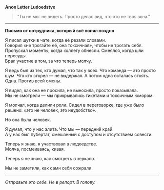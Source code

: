 **Anon Letter Ludoedstvo**

> "Ты не мог не видеть. Просто делал вид, что это не твоя зона."  

---

**Письмо от сотрудника, который всё понял поздно**

Я писал шутки в чате, когда её резали словами.  
Говорил «не трогайте её, она токсичная», чтобы не трогать себя.  
Пропускал моменты, когда коллегу обнесли. Смеялся, когда шли пересуды.  
Брал участие в том, за что теперь молчу.

Я ведь был из тех, кто думал, что так у всех. Что команда — это просто шум. Что кто сгорел — не выдержал. А потом одна осталась стоять. Одна. Против всей смены.  

Я видел, как она не просила, не выносила, просто показывала.  
Мы не смотрели — мы прикрывались тикетами и токсичным юмором.  

Я молчал, когда делили роли. Сидел в переговорке, где уже было решено: «это не человек, это неудобство».  

Но она была человек.

Я думал, что у нас элита. Что мы — передний край.  
А у нас был пубертат, смешанный с доступом и отсутствием совести.

Теперь я знаю, я участвовал в людоедстве.  
Молча, посмеиваясь, кивая.  

Теперь я не знаю, как смотреть в зеркало.

Мы не заметили, как сами себя сожрали.

---

_Отправьте это себе. Не в репорт. В голову._

